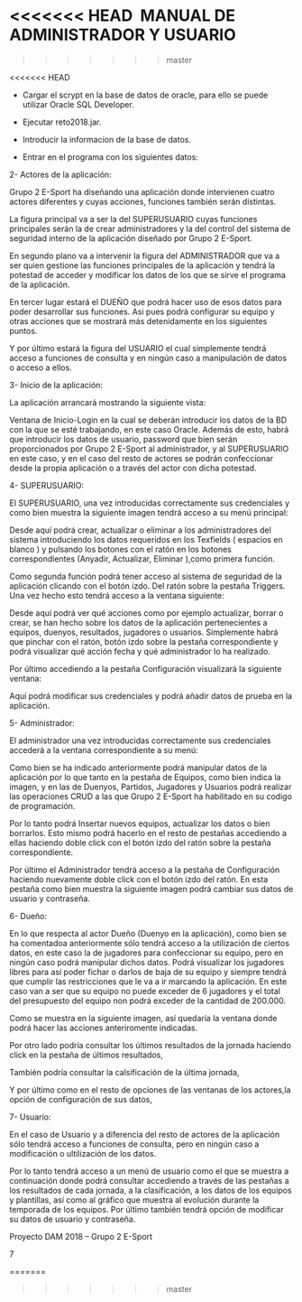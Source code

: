 <<<<<<< HEAD
﻿
MANUAL DE ADMINISTRADOR Y USUARIO
=======
>>>>>>> master




<<<<<<< HEAD
- Cargar el scrypt en la base de datos de oracle, para ello se puede utilizar Oracle SQL Developer.


- Ejecutar reto2018.jar.


- Introducir la informacion de la base de datos.


- Entrar en el programa con los siguientes datos:




2- Actores de la aplicación:



Grupo 2 E-Sport ha diseñando una aplicación donde intervienen cuatro actores diferentes y cuyas acciones, funciones también serán distintas.


La figura principal va a ser la del SUPERUSUARIO cuyas funciones principales serán la de crear administradores y la del control del sistema de seguridad interno de la aplicación diseñado por Grupo 2 E-Sport.


En segundo plano va a intervenir la figura del ADMINISTRADOR que va a ser quien gestione las funciones principales de la aplicación y tendrá la potestad de acceder y modificar los datos de los que se sirve el programa de la aplicación.

En tercer lugar estará el DUEÑO que podrá hacer uso de esos datos para poder desarrollar sus funciones. Asi pues podrá configurar su equipo y otras acciones que se mostrará más detenidamente en los siguientes puntos.

Y por último estará la figura del USUARIO el cual simplemente tendrá acceso a funciones de consulta y en ningún caso a manipulación de datos o acceso a ellos.


3- Inicio de la aplicación: 


La aplicación arrancará mostrando la siguiente vista:






Ventana de Inicio-Login en la cual se deberán introducir los datos de la BD con la que se esté trabajando, en este caso Oracle. Además de esto, habrá que introducir los datos de usuario, password que bien serán proporcionados por Grupo 2 E-Sport al administrador, y al SUPERUSUARIO en este caso, y en el caso del resto de actores se podrán confeccionar desde la propia aplicación o a través del actor con dicha potestad.


4- SUPERUSUARIO:


El SUPERUSUARIO, una vez introducidas correctamente sus credenciales y como bien muestra la siguiente imagen tendrá acceso a su menú principal:





Desde aquí podrá crear, actualizar o eliminar a los administradores del sistema introduciendo los datos requeridos en los Texfields ( espacios en blanco ) y pulsando los botones con el ratón en los botones correspondientes (Anyadir, Actualizar, Eliminar ),como primera función.

Como segunda función podrá tener acceso al sistema de seguridad de la aplicación clicando con el botón izdo. Del ratón sobre la pestaña Triggers. Una vez hecho esto tendrá acceso a la ventana siguiente:





Desde aquí podrá ver qué acciones como por ejemplo actualizar, borrar o crear, se han hecho sobre los datos de la aplicación pertenecientes a equipos, duenyos, resultados, jugadores o usuarios. Simplemente habrá que pinchar con el ratón, botón izdo sobre la pestaña correspondiente y podrá visualizar qué acción fecha y qué administrador lo ha realizado.


Por último accediendo a la pestaña Configuración visualizará la siguiente ventana:






Aquí podrá modificar sus credenciales y podrá añadir datos de prueba en la aplicación.




5- Administrador:


El administrador una vez introducidas correctamente sus credenciales accederá a la ventana correspondiente a su menú:





Como bien se ha indicado anteriormente podrá manipular datos de la aplicación por lo que tanto en la pestaña de Equipos, como bien indica la imagen, y en las de Duenyos, Partidos, Jugadores y Usuarios podrá realizar las operaciones CRUD a las que Grupo 2 E-Sport ha habilitado en su codigo de programación. 


Por lo tanto podrá Insertar nuevos equipos, actualizar los datos o bien borrarlos. Esto mismo podrá hacerlo en el resto de pestañas accediendo a ellas haciendo doble click con el botón izdo del ratón sobre la pestaña correspondiente.


Por último el Administrador tendrá acceso a la pestaña de Configuración haciendo nuevamente doble click con el botón izdo del ratón. En esta pestaña como bien muestra la siguiente imagen podrá cambiar sus datos de usuario y contraseña.






6- Dueño:


En lo que respecta al actor Dueño (Duenyo en la aplicación), como bien se ha comentadoa anteriormente sólo tendrá acceso a la utilización de ciertos datos, en este caso la de jugadores para confeccionar su equipo, pero en ningún caso podrá manipular dichos datos. Podrá visualizar los jugadores libres para así poder fichar o darlos de baja de su equipo y siempre tendrá que cumplir las restricciones que le va a ir marcando la aplicación. En este caso van a ser que su equipo no puede exceder de 6 jugadores y el total del presupuesto del equipo non podrá exceder de la cantidad de 200.000.


Como se muestra en la siguiente imagen, así quedaría la ventana donde podrá hacer las acciones anteriromente indicadas.





Por otro lado podría consultar los últimos resultados de la jornada haciendo click en la pestaña de últimos resultados,







También podría consultar la calsificación de la última jornada,





Y por último como en el resto de opciones de las ventanas de los actores,la opción de configuración de sus datos,





7- Usuario:


En el caso de Usuario y a diferencia del resto de actores de la aplicación sólo tendrá acceso a funciones de consulta, pero en ningún caso a modificación o ultilización de los datos.


Por lo tanto tendrá acceso a un menú de usuario como el que se muestra a continuación donde podrá consultar accediendo a través de las pestañas a los resultados de cada jornada, a la clasificación, a los datos de los equipos y plantillas, así como al gráfico que muestra al evolución durante la temporada de los equipos. Por último también tendrá opción de modificar su datos de usuario y contraseña.












Proyecto DAM 2018 – Grupo 2 E-Sport

7


=======
>>>>>>> master
